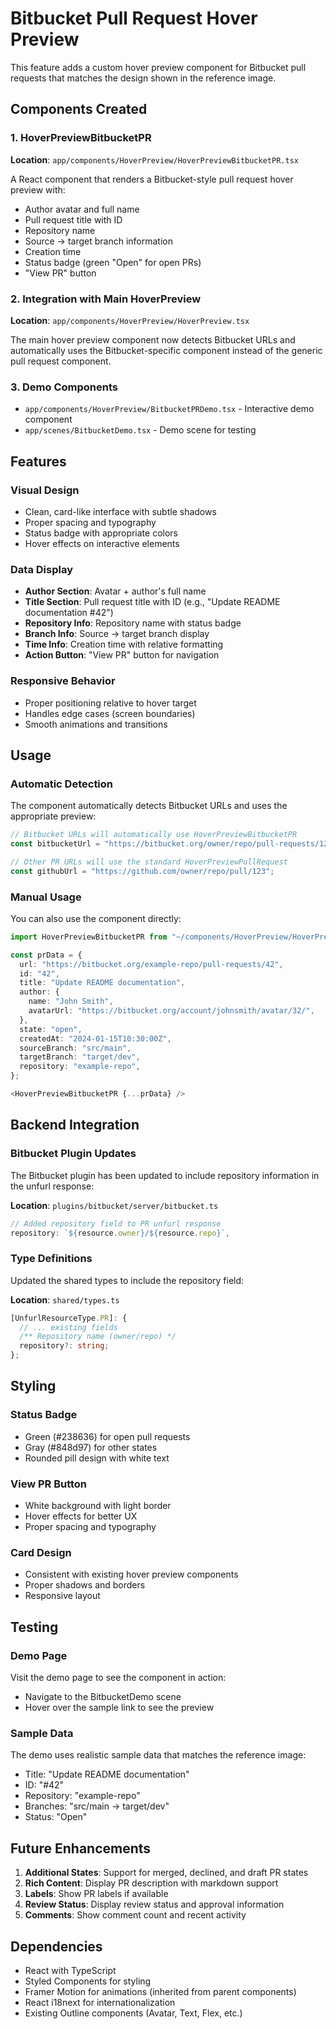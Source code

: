 # Bitbucket Pull Request Hover Preview

This feature adds a custom hover preview component for Bitbucket pull requests that matches the design shown in the reference image.

## Components Created

### 1. HoverPreviewBitbucketPR
**Location**: `app/components/HoverPreview/HoverPreviewBitbucketPR.tsx`

A React component that renders a Bitbucket-style pull request hover preview with:
- Author avatar and full name
- Pull request title with ID
- Repository name
- Source → target branch information
- Creation time
- Status badge (green "Open" for open PRs)
- "View PR" button

### 2. Integration with Main HoverPreview
**Location**: `app/components/HoverPreview/HoverPreview.tsx`

The main hover preview component now detects Bitbucket URLs and automatically uses the Bitbucket-specific component instead of the generic pull request component.

### 3. Demo Components
- `app/components/HoverPreview/BitbucketPRDemo.tsx` - Interactive demo component
- `app/scenes/BitbucketDemo.tsx` - Demo scene for testing

## Features

### Visual Design
- Clean, card-like interface with subtle shadows
- Proper spacing and typography
- Status badge with appropriate colors
- Hover effects on interactive elements

### Data Display
- **Author Section**: Avatar + author's full name
- **Title Section**: Pull request title with ID (e.g., "Update README documentation #42")
- **Repository Info**: Repository name with status badge
- **Branch Info**: Source → target branch display
- **Time Info**: Creation time with relative formatting
- **Action Button**: "View PR" button for navigation

### Responsive Behavior
- Proper positioning relative to hover target
- Handles edge cases (screen boundaries)
- Smooth animations and transitions

## Usage

### Automatic Detection
The component automatically detects Bitbucket URLs and uses the appropriate preview:

```typescript
// Bitbucket URLs will automatically use HoverPreviewBitbucketPR
const bitbucketUrl = "https://bitbucket.org/owner/repo/pull-requests/123";

// Other PR URLs will use the standard HoverPreviewPullRequest
const githubUrl = "https://github.com/owner/repo/pull/123";
```

### Manual Usage
You can also use the component directly:

```typescript
import HoverPreviewBitbucketPR from "~/components/HoverPreview/HoverPreviewBitbucketPR";

const prData = {
  url: "https://bitbucket.org/example-repo/pull-requests/42",
  id: "42",
  title: "Update README documentation",
  author: {
    name: "John Smith",
    avatarUrl: "https://bitbucket.org/account/johnsmith/avatar/32/",
  },
  state: "open",
  createdAt: "2024-01-15T10:30:00Z",
  sourceBranch: "src/main",
  targetBranch: "target/dev",
  repository: "example-repo",
};

<HoverPreviewBitbucketPR {...prData} />
```

## Backend Integration

### Bitbucket Plugin Updates
The Bitbucket plugin has been updated to include repository information in the unfurl response:

**Location**: `plugins/bitbucket/server/bitbucket.ts`

```typescript
// Added repository field to PR unfurl response
repository: `${resource.owner}/${resource.repo}`,
```

### Type Definitions
Updated the shared types to include the repository field:

**Location**: `shared/types.ts`

```typescript
[UnfurlResourceType.PR]: {
  // ... existing fields
  /** Repository name (owner/repo) */
  repository?: string;
};
```

## Styling

### Status Badge
- Green (#238636) for open pull requests
- Gray (#848d97) for other states
- Rounded pill design with white text

### View PR Button
- White background with light border
- Hover effects for better UX
- Proper spacing and typography

### Card Design
- Consistent with existing hover preview components
- Proper shadows and borders
- Responsive layout

## Testing

### Demo Page
Visit the demo page to see the component in action:
- Navigate to the BitbucketDemo scene
- Hover over the sample link to see the preview

### Sample Data
The demo uses realistic sample data that matches the reference image:
- Title: "Update README documentation"
- ID: "#42"
- Repository: "example-repo"
- Branches: "src/main → target/dev"
- Status: "Open"

## Future Enhancements

1. **Additional States**: Support for merged, declined, and draft PR states
2. **Rich Content**: Display PR description with markdown support
3. **Labels**: Show PR labels if available
4. **Review Status**: Display review status and approval information
5. **Comments**: Show comment count and recent activity

## Dependencies

- React with TypeScript
- Styled Components for styling
- Framer Motion for animations (inherited from parent components)
- React i18next for internationalization
- Existing Outline components (Avatar, Text, Flex, etc.)
